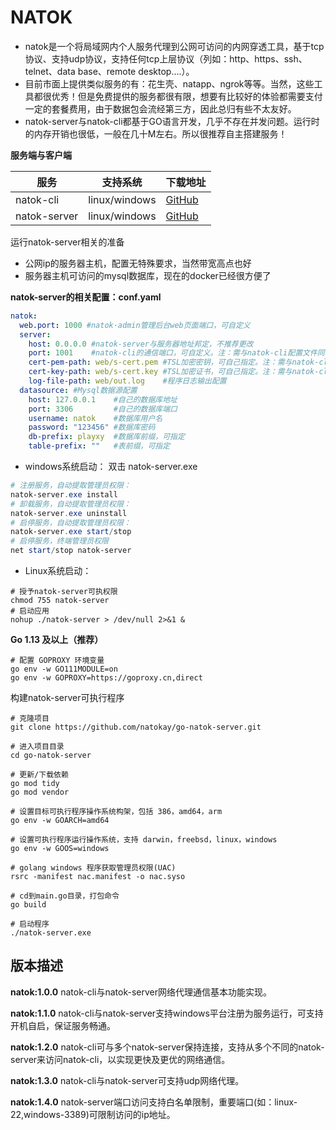 # NATOK

- natok是一个将局域网内个人服务代理到公网可访问的内网穿透工具，基于tcp协议、支持udp协议，支持任何tcp上层协议（列如：http、https、ssh、telnet、data base、remote desktop....）。
- 目前市面上提供类似服务的有：花生壳、natapp、ngrok等等。当然，这些工具都很优秀！但是免费提供的服务都很有限，想要有比较好的体验都需要支付一定的套餐费用，由于数据包会流经第三方，因此总归有些不太友好。
- natok-server与natok-cli都基于GO语言开发，几乎不存在并发问题。运行时的内存开销也很低，一般在几十M左右。所以很推荐自主搭建服务！


**服务端与客户端**

| 服务                     |支持系统| 下载地址                                               |
| ------------------------|----- | ------------------------------------------------------ |
| natok-cli |linux/windows| [GitHub](https://github.com/natokay/go-natok-cli/releases) |
| natok-server| linux/windows|[GitHub](https://github.com/natokay/go-natok-server/releases) |



运行natok-server相关的准备
- 公网ip的服务器主机，配置无特殊要求，当然带宽高点也好
- 服务器主机可访问的mysql数据库，现在的docker已经很方便了

**natok-server的相关配置：conf.yaml**
```yaml
natok:
  web.port: 1000 #natok·admin管理后台web页面端口，可自定义
  server:
    host: 0.0.0.0 #natok-server与服务器地址邦定，不推荐更改
    port: 1001    #natok-cli的通信端口，可自定义。注：需与natok-cli配置文件同步
    cert-pem-path: web/s-cert.pem #TSL加密密钥，可自己指定。注：需与natok-cli端保持一致
    cert-key-path: web/s-cert.key #TSL加密证书，可自己指定。注：需与natok-cli端保持一致
    log-file-path: web/out.log    #程序日志输出配置
  datasource: #Mysql数据源配置
    host: 127.0.0.1    #自己的数据库地址
    port: 3306         #自己的数据库端口
    username: natok    #数据库用户名
    password: "123456" #数据库密码
    db-prefix: playxy  #数据库前缀，可指定
    table-prefix: ""   #表前缀，可指定
```

- windows系统启动： 双击 natok-server.exe
```powershell
# 注册服务，自动提取管理员权限：
natok-server.exe install
# 卸载服务，自动提取管理员权限：
natok-server.exe uninstall
# 启停服务，自动提取管理员权限：
natok-server.exe start/stop
# 启停服务，终端管理员权限
net start/stop natok-server
```
- Linux系统启动：
```shell
# 授予natok-server可执权限
chmod 755 natok-server
# 启动应用
nohup ./natok-server > /dev/null 2>&1 &
```

**Go 1.13 及以上（推荐）**
```shell
# 配置 GOPROXY 环境变量
go env -w GO111MODULE=on
go env -w GOPROXY=https://goproxy.cn,direct
```

构建natok-server可执行程序

```shell
# 克隆项目
git clone https://github.com/natokay/go-natok-server.git

# 进入项目目录
cd go-natok-server

# 更新/下载依赖
go mod tidy
go mod vendor

# 设置目标可执行程序操作系统构架，包括 386，amd64，arm
go env -w GOARCH=amd64

# 设置可执行程序运行操作系统，支持 darwin，freebsd，linux，windows
go env -w GOOS=windows

# golang windows 程序获取管理员权限(UAC)
rsrc -manifest nac.manifest -o nac.syso

# cd到main.go目录，打包命令
go build

# 启动程序
./natok-server.exe
```

## 版本描述
**natok:1.0.0**
natok-cli与natok-server网络代理通信基本功能实现。

**natok:1.1.0**
natok-cli与natok-server支持windows平台注册为服务运行，可支持开机自启，保证服务畅通。

**natok:1.2.0**
natok-cli可与多个natok-server保持连接，支持从多个不同的natok-server来访问natok-cli，以实现更快及更优的网络通信。

**natok:1.3.0**
natok-cli与natok-server可支持udp网络代理。

**natok:1.4.0**
natok-server端口访问支持白名单限制，重要端口(如：linux-22,windows-3389)可限制访问的ip地址。
